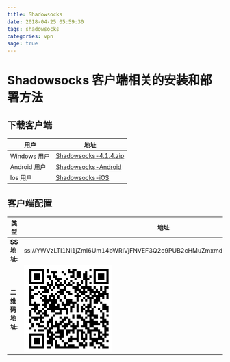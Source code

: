 ```yaml
---
title: Shadowsocks
date: 2018-04-25 05:59:30
tags: shadowsocks
categories: vpn
sage: true
---
```


# Shadowsocks 客户端相关的安装和部署方法

## 下载客户端

|用户|地址|
|---|---|
|Windows 用户| [Shadowsocks-4.1.4.zip](https://raw.githubusercontent.com/windskyer/docker/master/client/shadowsocks--universal-4.7.2.apk)
|Android 用户| [Shadowsocks-Android](https://raw.githubusercontent.com/windskyer/docker/master/client/Shadowsocks-4.1.4.zip)
|Ios  用户| [Shadowsocks-iOS](https://raw.githubusercontent.com/windskyer/docker/master/client/Outline.ipa)

<!-- more -->

## 客户端配置

|类型|地址|
|---|---|
|**SS地址:**|ss://YWVzLTI1Ni1jZmI6Um14bWRIVjFNVEF3Q2c9PUB2cHMuZmxmdHV1LnNpdGU6MzM0Mw==|
|**二维码地址:**|![Shadowsocks](Shadowsocks/ss.png "vpn")|